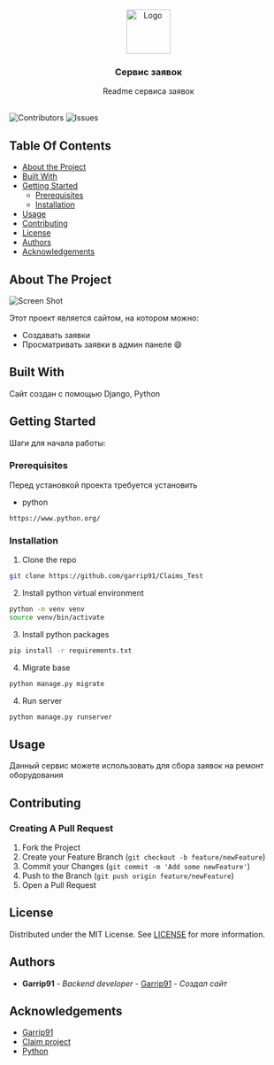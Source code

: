 <br/>
<p align="center">
  <a href="https://github.com/Garrip91/Claims_Test">
    <img src="images/logo.png" alt="Logo" width="80" height="80">
  </a>

  <h3 align="center">Сервис заявок</h3>

  <p align="center">
    Readme сервиса заявок
    <br/>
    <br/>
  </p>
</p>

![Contributors](https://img.shields.io/github/contributors/Garrip91/Claims_Test?color=dark-green) ![Issues](https://img.shields.io/github/issues/Garrip91/Claims_Test) 

## Table Of Contents

* [About the Project](#about-the-project)
* [Built With](#built-with)
* [Getting Started](#getting-started)
  * [Prerequisites](#prerequisites)
  * [Installation](#installation)
* [Usage](#usage)
* [Contributing](#contributing)
* [License](#license)
* [Authors](#authors)
* [Acknowledgements](#acknowledgements)

## About The Project

![Screen Shot](images/screenshot.png)

Этот проект является сайтом, на котором можно:


* Создавать заявки
* Просматривать заявки в админ панеле :smile:

## Built With

Сайт создан с помощью Django, Python

## Getting Started

Шаги для начала работы:

### Prerequisites

Перед установкой проекта требуется установить

* python

```
https://www.python.org/
```

### Installation

1. Clone the repo

```sh
git clone https://github.com/garrip91/Claims_Test
```


2. Install python virtual environment

```sh
python -m venv venv
source venv/bin/activate
```

3. Install python packages

```sh
pip install -r requirements.txt
```

4. Migrate base

```sh
python manage.py migrate
```

4. Run server

```sh
python manage.py runserver
```

## Usage

Данный сервис можете использовать для сбора заявок на ремонт оборудования

## Contributing



### Creating A Pull Request

1. Fork the Project
2. Create your Feature Branch (`git checkout -b feature/newFeature`)
3. Commit your Changes (`git commit -m 'Add some newFeature'`)
4. Push to the Branch (`git push origin feature/newFeature`)
5. Open a Pull Request

## License

Distributed under the MIT License. See [LICENSE](https://github.com/Garrip91/Claims_Test/blob/main/LICENSE.md) for more information.

## Authors

* **Garrip91** - *Backend developer* - [Garrip91](https://github.com/garrip91) - *Создал сайт*

## Acknowledgements

* [Garrip91](https://github.com/garrip91)
* [Claim project](https://github.com/garrip91/Claims_Test)
* [Python](https://www.python.org/)

